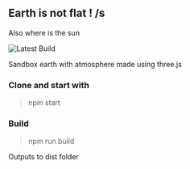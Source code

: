

## Earth is not flat ! /s

Also where is the sun


![Latest Build](https://github.com/hgosansn/threeJs_atmosphere/actions/workflows/webpack.yml/badge.svg)


Sandbox earth with atmosphere made using three.js

### Clone and start with 
> npm start

### Build
>npm run build

Outputs to dist folder